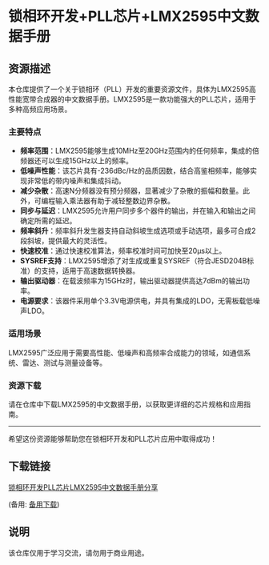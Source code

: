 # 锁相环开发+PLL芯片+LMX2595中文数据手册

## 资源描述

本仓库提供了一个关于锁相环（PLL）开发的重要资源文件，具体为LMX2595高性能宽带合成器的中文数据手册。LMX2595是一款功能强大的PLL芯片，适用于多种高频应用场景。

### 主要特点

- **频率范围**：LMX2595能够生成10MHz至20GHz范围内的任何频率，集成的倍频器还可以生成15GHz以上的频率。
- **低噪声性能**：该芯片具有-236dBc/Hz的品质因数，结合高鉴相频率，能够实现非常低的带内噪声和集成抖动。
- **减少杂散**：高速N分频器没有预分频器，显著减少了杂散的振幅和数量。此外，可编程输入乘法器有助于减轻整数边界杂散。
- **同步与延迟**：LMX2595允许用户同步多个器件的输出，并在输入和输出之间确定所需的延迟。
- **频率斜升**：频率斜升发生器支持自动斜坡生成选项或手动选项，最多可合成2段斜坡，提供最大的灵活性。
- **快速校准**：通过快速校准算法，频率校准时间可加快至20μs以上。
- **SYSREF支持**：LMX2595增添了对生成或重复SYSREF（符合JESD204B标准）的支持，适用于高速数据转换器。
- **输出驱动器**：在载波频率为15GHz时，输出驱动器提供高达7dBm的输出功率。
- **电源要求**：该器件采用单个3.3V电源供电，并具有集成的LDO，无需板载低噪声LDO。

### 适用场景

LMX2595广泛应用于需要高性能、低噪声和高频率合成能力的领域，如通信系统、雷达、测试与测量设备等。

### 资源下载

请在仓库中下载LMX2595的中文数据手册，以获取更详细的芯片规格和应用指南。

---

希望这份资源能够帮助您在锁相环开发和PLL芯片应用中取得成功！

## 下载链接
[锁相环开发PLL芯片LMX2595中文数据手册分享](https://pan.quark.cn/s/9df858d0f55d) 

(备用: [备用下载](https://pan.baidu.com/s/1iCwvXAW_zEuRQTOrcrkhZg?pwd=1234))

## 说明

该仓库仅用于学习交流，请勿用于商业用途。
